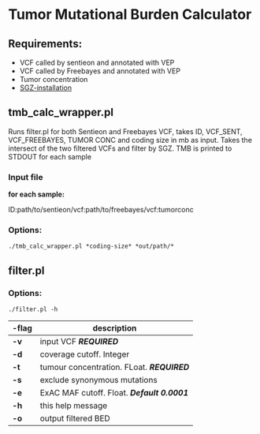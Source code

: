 # Tumor Mutational Burden Calculator

## Requirements:
* VCF called by sentieon and annotated with VEP
* VCF called by Freebayes and annotated with VEP
* Tumor concentration
* [SGZ-installation](https://github.com/jsunfmi/SGZ)


## **tmb_calc_wrapper.pl**
Runs filter.pl for both Sentieon and Freebayes VCF, takes ID, VCF_SENT, VCF_FREEBAYES, TUMOR CONC and coding size in mb as input.
Takes the intersect of the two filtered VCFs and filter by SGZ. TMB is printed to STDOUT for each sample

### Input file
**for each sample:**

ID:path/to/sentieon/vcf:path/to/freebayes/vcf:tumorconc

### Options:

`./tmb_calc_wrapper.pl *coding-size* *out/path/*`

## **filter.pl**

### Options:

`./filter.pl -h`

**-flag** | **description**
--- | ---
**-v** | input VCF ***REQUIRED***
**-d** | coverage cutoff. Integer
**-t** | tumour concentration. FLoat. ***REQUIRED***
**-s** | exclude synonymous mutations
**-e** | ExAC MAF cutoff. Float. ***Default 0.0001***
**-h** | this help message
**-o** | output filtered BED

